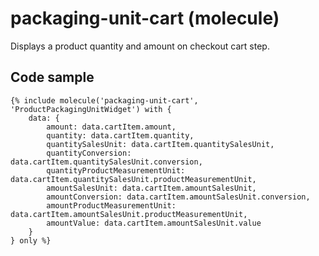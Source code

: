 # packaging-unit-cart (molecule)

Displays a product quantity and amount on checkout cart step.

## Code sample 

```
{% include molecule('packaging-unit-cart', 'ProductPackagingUnitWidget') with {
    data: {
        amount: data.cartItem.amount,
        quantity: data.cartItem.quantity,
        quantitySalesUnit: data.cartItem.quantitySalesUnit,
        quantityConversion: data.cartItem.quantitySalesUnit.conversion,
        quantityProductMeasurementUnit: data.cartItem.quantitySalesUnit.productMeasurementUnit,
        amountSalesUnit: data.cartItem.amountSalesUnit,
        amountConversion: data.cartItem.amountSalesUnit.conversion,
        amountProductMeasurementUnit: data.cartItem.amountSalesUnit.productMeasurementUnit,
        amountValue: data.cartItem.amountSalesUnit.value
    }
} only %}
```
